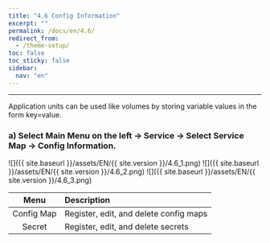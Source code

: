 ```yaml
---
title: "4.6 Config Information"
excerpt: ""
permalink: /docs/en/4.6/
redirect_from:
  - /theme-setup/
toc: false
toc_sticky: false
sidebar:
  nav: "en"
---
```



---
Application units can be used like volumes by storing variable values in the form key=value.

### a\) Select Main Menu on the left → Service → Select Service Map → Config Information.
![]({{ site.baseurl }}/assets/EN/{{ site.version }}/4.6_1.png)
![]({{ site.baseurl }}/assets/EN/{{ site.version }}/4.6_2.png)
![]({{ site.baseurl }}/assets/EN/{{ site.version }}/4.6_3.png)

| **Menu** | **Description** |
| :---: | :--- |
| Config Map | Register, edit, and delete config maps |
| Secret | Register, edit, and delete secrets |
